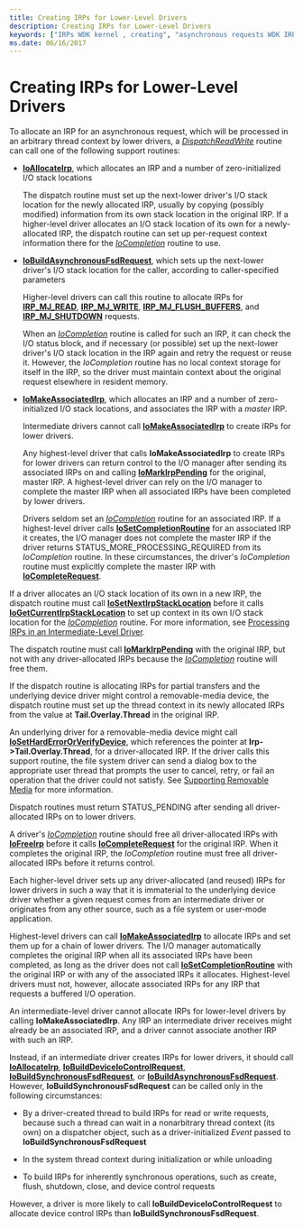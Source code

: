 ```yaml
---
title: Creating IRPs for Lower-Level Drivers
description: Creating IRPs for Lower-Level Drivers
keywords: ["IRPs WDK kernel , creating", "asynchronous requests WDK IRPs", "IRPs WDK kernel , asynchronous requests"]
ms.date: 06/16/2017
---
```


# Creating IRPs for Lower-Level Drivers





To allocate an IRP for an asynchronous request, which will be processed in an arbitrary thread context by lower drivers, a [*DispatchReadWrite*](/windows-hardware/drivers/ddi/wdm/nc-wdm-driver_dispatch) routine can call one of the following support routines:

-   [**IoAllocateIrp**](/windows-hardware/drivers/ddi/wdm/nf-wdm-ioallocateirp), which allocates an IRP and a number of zero-initialized I/O stack locations

    The dispatch routine must set up the next-lower driver's I/O stack location for the newly allocated IRP, usually by copying (possibly modified) information from its own stack location in the original IRP. If a higher-level driver allocates an I/O stack location of its own for a newly-allocated IRP, the dispatch routine can set up per-request context information there for the [*IoCompletion*](/windows-hardware/drivers/ddi/wdm/nc-wdm-io_completion_routine) routine to use.

-   [**IoBuildAsynchronousFsdRequest**](/windows-hardware/drivers/ddi/wdm/nf-wdm-iobuildasynchronousfsdrequest), which sets up the next-lower driver's I/O stack location for the caller, according to caller-specified parameters

    Higher-level drivers can call this routine to allocate IRPs for [**IRP\_MJ\_READ**](./irp-mj-read.md), [**IRP\_MJ\_WRITE**](./irp-mj-write.md), [**IRP\_MJ\_FLUSH\_BUFFERS**](./irp-mj-flush-buffers.md), and [**IRP\_MJ\_SHUTDOWN**](./irp-mj-shutdown.md) requests.

    When an [*IoCompletion*](/windows-hardware/drivers/ddi/wdm/nc-wdm-io_completion_routine) routine is called for such an IRP, it can check the I/O status block, and if necessary (or possible) set up the next-lower driver's I/O stack location in the IRP again and retry the request or reuse it. However, the *IoCompletion* routine has no local context storage for itself in the IRP, so the driver must maintain context about the original request elsewhere in resident memory.

-   [**IoMakeAssociatedIrp**](/windows-hardware/drivers/ddi/ntddk/nf-ntddk-iomakeassociatedirp), which allocates an IRP and a number of zero-initialized I/O stack locations, and associates the IRP with a *master* IRP.

    Intermediate drivers cannot call [**IoMakeAssociatedIrp**](/windows-hardware/drivers/ddi/ntddk/nf-ntddk-iomakeassociatedirp) to create IRPs for lower drivers.

    Any highest-level driver that calls **IoMakeAssociatedIrp** to create IRPs for lower drivers can return control to the I/O manager after sending its associated IRPs on and calling [**IoMarkIrpPending**](/windows-hardware/drivers/ddi/wdm/nf-wdm-iomarkirppending) for the original, master IRP. A highest-level driver can rely on the I/O manager to complete the master IRP when all associated IRPs have been completed by lower drivers.

    Drivers seldom set an [*IoCompletion*](/windows-hardware/drivers/ddi/wdm/nc-wdm-io_completion_routine) routine for an associated IRP. If a highest-level driver calls [**IoSetCompletionRoutine**](/windows-hardware/drivers/ddi/wdm/nf-wdm-iosetcompletionroutine) for an associated IRP it creates, the I/O manager does not complete the master IRP if the driver returns STATUS\_MORE\_PROCESSING\_REQUIRED from its *IoCompletion* routine. In these circumstances, the driver's *IoCompletion* routine must explicitly complete the master IRP with [**IoCompleteRequest**](/windows-hardware/drivers/ddi/wdm/nf-wdm-iocompleterequest).

If a driver allocates an I/O stack location of its own in a new IRP, the dispatch routine must call [**IoSetNextIrpStackLocation**](/windows-hardware/drivers/ddi/wdm/nf-wdm-iosetnextirpstacklocation) before it calls [**IoGetCurrentIrpStackLocation**](/windows-hardware/drivers/ddi/wdm/nf-wdm-iogetcurrentirpstacklocation) to set up context in its own I/O stack location for the [*IoCompletion*](/windows-hardware/drivers/ddi/wdm/nc-wdm-io_completion_routine) routine. For more information, see [Processing IRPs in an Intermediate-Level Driver](processing-irps-in-an-intermediate-level-driver.md).

The dispatch routine must call [**IoMarkIrpPending**](/windows-hardware/drivers/ddi/wdm/nf-wdm-iomarkirppending) with the original IRP, but not with any driver-allocated IRPs because the [*IoCompletion*](/windows-hardware/drivers/ddi/wdm/nc-wdm-io_completion_routine) routine will free them.

If the dispatch routine is allocating IRPs for partial transfers and the underlying device driver might control a removable-media device, the dispatch routine must set up the thread context in its newly allocated IRPs from the value at **Tail.Overlay.Thread** in the original IRP.

An underlying driver for a removable-media device might call [**IoSetHardErrorOrVerifyDevice**](/windows-hardware/drivers/ddi/ntddk/nf-ntddk-iosetharderrororverifydevice), which references the pointer at **Irp-&gt;Tail.Overlay.Thread**, for a driver-allocated IRP. If the driver calls this support routine, the file system driver can send a dialog box to the appropriate user thread that prompts the user to cancel, retry, or fail an operation that the driver could not satisfy. See [Supporting Removable Media](supporting-removable-media.md) for more information.

Dispatch routines must return STATUS\_PENDING after sending all driver-allocated IRPs on to lower drivers.

A driver's [*IoCompletion*](/windows-hardware/drivers/ddi/wdm/nc-wdm-io_completion_routine) routine should free all driver-allocated IRPs with [**IoFreeIrp**](/windows-hardware/drivers/ddi/wdm/nf-wdm-iofreeirp) before it calls [**IoCompleteRequest**](/windows-hardware/drivers/ddi/wdm/nf-wdm-iocompleterequest) for the original IRP. When it completes the original IRP, the *IoCompletion* routine must free all driver-allocated IRPs before it returns control.

Each higher-level driver sets up any driver-allocated (and reused) IRPs for lower drivers in such a way that it is immaterial to the underlying device driver whether a given request comes from an intermediate driver or originates from any other source, such as a file system or user-mode application.

Highest-level drivers can call [**IoMakeAssociatedIrp**](/windows-hardware/drivers/ddi/ntddk/nf-ntddk-iomakeassociatedirp) to allocate IRPs and set them up for a chain of lower drivers. The I/O manager automatically completes the original IRP when all its associated IRPs have been completed, as long as the driver does not call [**IoSetCompletionRoutine**](/windows-hardware/drivers/ddi/wdm/nf-wdm-iosetcompletionroutine) with the original IRP or with any of the associated IRPs it allocates. Highest-level drivers must not, however, allocate associated IRPs for any IRP that requests a buffered I/O operation.

An intermediate-level driver cannot allocate IRPs for lower-level drivers by calling **IoMakeAssociatedIrp**. Any IRP an intermediate driver receives might already be an associated IRP, and a driver cannot associate another IRP with such an IRP.

Instead, if an intermediate driver creates IRPs for lower drivers, it should call [**IoAllocateIrp**](/windows-hardware/drivers/ddi/wdm/nf-wdm-ioallocateirp), [**IoBuildDeviceIoControlRequest**](/windows-hardware/drivers/ddi/wdm/nf-wdm-iobuilddeviceiocontrolrequest), [**IoBuildSynchronousFsdRequest**](/windows-hardware/drivers/ddi/wdm/nf-wdm-iobuildsynchronousfsdrequest), or [**IoBuildAsynchronousFsdRequest**](/windows-hardware/drivers/ddi/wdm/nf-wdm-iobuildasynchronousfsdrequest). However, **IoBuildSynchronousFsdRequest** can be called only in the following circumstances:

-   By a driver-created thread to build IRPs for read or write requests, because such a thread can wait in a nonarbitrary thread context (its own) on a dispatcher object, such as a driver-initialized *Event* passed to **IoBuildSynchronousFsdRequest**

-   In the system thread context during initialization or while unloading

-   To build IRPs for inherently synchronous operations, such as create, flush, shutdown, close, and device control requests

However, a driver is more likely to call **IoBuildDeviceIoControlRequest** to allocate device control IRPs than **IoBuildSynchronousFsdRequest**.

 

